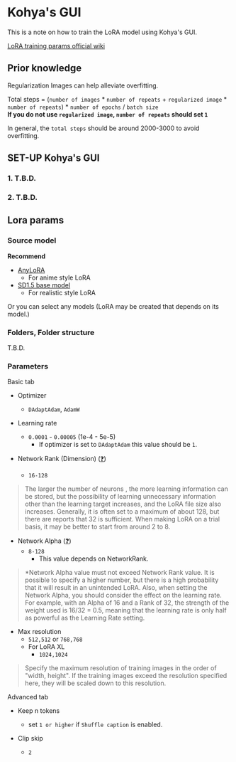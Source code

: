 # Kohya's GUI
This is a note on how to train the LoRA model using Kohya's GUI.
  
[LoRA training params official wiki](https://github.com/bmaltais/kohya_ss/wiki/LoRA-training-parameters#explaining-lora-learning-settings-using-kohya_ss-for-stable-diffusion-understanding-by-everyone)
  
## Prior knowledge
Regularization Images can help alleviate overfitting.
  
Total steps = (`number of images` * `number of repeats` + `regularized image` * `number of repeats`) * `number of epochs` / `batch size`  
**If you do not use `regularized image`, `number of repeats` should set `1`**
  
In general, the `total steps` should be around 2000-3000 to avoid overfitting.  


## SET-UP Kohya's GUI
### 1. T.B.D.


### 2. T.B.D.


## Lora params

### Source model
**Recommend**  
- [AnyLoRA](https://civitai.com/models/23900/anylora-checkpoint)
  - For anime style LoRA
- [SD1.5 base model](https://huggingface.co/runwayml/stable-diffusion-v1-5/tree/main)
  - For realistic style LoRA
  
Or you can select any models (LoRA may be created that depends on its model.)


### Folders, Folder structure
T.B.D.

### Parameters


Basic tab
  
- Optimizer
  - `DAdaptAdam`, `AdamW`

- Learning rate
  - `0.0001` - `0.00005` (1e-4 - 5e-5)
    - If optimizer is set to `DAdaptAdam` this value should be `1`.

- Network Rank (Dimension) ([❓](https://github.com/bmaltais/kohya_ss/wiki/LoRA-training-parameters#network-rank-dimension))
  - `16-128`
>The larger the number of neurons , the more learning information can be stored, but the possibility of learning unnecessary information other than the learning target increases, and the LoRA file size also increases.
>Generally, it is often set to a maximum of about 128, but there are reports that 32 is sufficient.
>When making LoRA on a trial basis, it may be better to start from around 2 to 8.

- Network Alpha ([❓](https://github.com/bmaltais/kohya_ss/wiki/LoRA-training-parameters#network-alpha))
  - `8-128`
    - This value depends on NetworkRank.
>*Network Alpha value must not exceed Network Rank value. It is possible to specify a higher number, but there is a high probability that it will result in an unintended LoRA.
>Also, when setting the Network Alpha, you should consider the effect on the learning rate.
>For example, with an Alpha of 16 and a Rank of 32, the strength of the weight used is 16/32 = 0.5, meaning that the learning rate is only half as powerful as the Learning Rate setting.

- Max resolution
  - `512,512` or `768,768`
  - For LoRA XL
    - `1024,1024`
>Specify the maximum resolution of training images in the order of "width, height". If the training images exceed the resolution specified here, they will be scaled down to this resolution.
  
  
Advanced tab  
  
- Keep n tokens
  - set `1 or higher` if `Shuffle caption` is enabled.

- Clip skip
  - `2`


